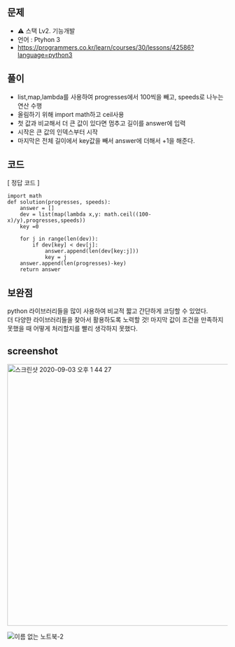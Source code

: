 ## 문제
- ⚠️ 스택 Lv2. 기능개발
- 언어 : Ptyhon 3
- https://programmers.co.kr/learn/courses/30/lessons/42586?language=python3


## 풀이
- list,map,lambda를 사용하여 progresses에서 100씩을 빼고, speeds로 나누는 연산 수행
- 올림하기 위해 import math하고 ceil사용
- 첫 값과 비교해서 더 큰 값이 있다면 멈추고 길이를 answer에 입력
- 시작은 큰 값의 인덱스부터 시작
- 마지막은 전체 길이에서 key값을 빼서 answer에 더해서 +1을 해준다.

## 코드

[ 정답 코드 ]
```
import math
def solution(progresses, speeds):
    answer = []
    dev = list(map(lambda x,y: math.ceil((100-x)/y),progresses,speeds))
    key =0
    
    for j in range(len(dev)):
        if dev[key] < dev[j]:
            answer.append(len(dev[key:j]))
            key = j
    answer.append(len(progresses)-key)
    return answer
```

## 보완점
python 라이브러리들을 많이 사용하여 비교적 짧고 간단하게 코딩할 수 있었다.<br>
더 다양한 라이브러리들을 찾아서 활용하도록 노력할 것!
마지막 값이 조건을 만족하지 못했을 때 어떻게 처리할지를 빨리 생각하지 못했다.

## screenshot

<img width="598" alt="스크린샷 2020-09-03 오후 1 44 27" src="https://user-images.githubusercontent.com/35520314/92072374-121a4e00-edec-11ea-9703-84460d21824e.png">

![이름 없는 노트북-2](https://user-images.githubusercontent.com/35520314/92072430-32e2a380-edec-11ea-999b-e1c5c60f2629.jpg)